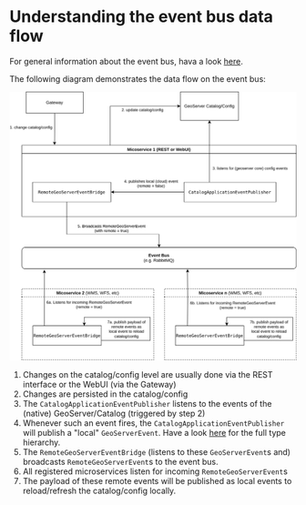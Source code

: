 # Understanding the event bus data flow

For general information about the event bus, hava a look [here](../../../src/catalog/event-bus/README.md).

The following diagram demonstrates the data flow on the event bus:

![Event Bus Data flow](../../img/gs_cloud_eventbus_diagram.svg)

1. Changes on the catalog/config level are usually done via the REST interface or the WebUI (via the Gateway)
2. Changes are persisted in the catalog/config
3. The `CatalogApplicationEventPublisher` listens to the events of the (native) GeoServer/Catalog (triggered by step 2)
4. Whenever such an event fires, the `CatalogApplicationEventPublisher` will publish a "local" `GeoServerEvent`. Have a look [here](../../../src/catalog/events/README.md) for the full type hierarchy.
5. The `RemoteGeoServerEventBridge` (listens to these `GeoServerEvent`s and) broadcasts `RemoteGeoServerEvent`s to the event bus.
6. All registered microservices listen for incoming `RemoteGeoServerEvent`s
7. The payload of these remote events will be published as local events to reload/refresh the catalog/config locally.
